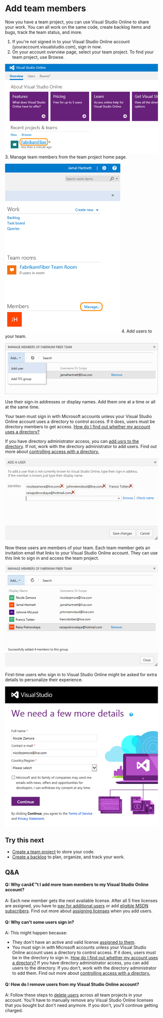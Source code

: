 
# Add team members


Now you have a team project, you can use Visual Studio Online to share your work. 
You can all work on the same code, create backlog items and bugs, track the team 
status, and more.


1. If you're not signed in to your Visual Studio Online account (youraccount.visualstudio.com), sign in now.
2. On your account overview page, select your team project. To find your team 
project, use Browse.



![On your account overview page, click your team project](./media/add-team-members-vs/SelectTeamProject.png)
3. Manage team members from the team project home page.



![On your team project home page, click Manage](./media/add-team-members-vs/ManageMembers.png)
4. Add users to your team.



![Open the Add list. Click Add, Add user](./media/add-team-members-vs/invite4.png)



Use their sign-in addresses or display names. Add them one at a time or all at the same time.



Your team must sign in with Microsoft accounts unless your Visual Studio Online account
uses a directory to control access. If it does, users must be directory members to get access.
[How do I find out whether my account uses a directory?](https://www.visualstudio.com/get-started/setup/assign-licenses-to-users-vs#ConnectedDirectory)



If you have directory administrator access, you can [add usrs to
the directory](https://msdn.microsoft.com/library/azure/hh967632.aspx). If not,
work with the directory administrator to add users. Find out more about [controlling access    with a directory.](https://www.visualstudio.com/get-started/setup/manage-organization-access-for-your-account-vs)



![Add your users' sign-in addresses or display names](./media/add-team-members-vs/invite5.png)



Now these users are members of your team. Each team member gets an invitation 
email that links to your Visual Studio Online account. They can use this link 
to sign in and access the team project.



![Added users now appear as team members](./media/add-team-members-vs/invite6.png)



First-time users who sign in to Visual Studio Online might be asked for 
extra details to personalize their experience.



![Enter Visual Studio profile details](./media/add-team-members-vs/CreateProfileFirstTime.png)

## Try this next

- [Create a team project](https://www.visualstudio.com/get-started/setup/connect-to-visual-studio-online) to store your code.
- [Create a backlog](https://www.visualstudio.com/get-started/work/create-your-backlog-vs) to plan, organize, and track your work.

## Q&amp;A

#### Q:    Why canâ€™t I add more team members to my Visual Studio Online account?


A:    Each new member gets the next available license. After all 5 free licenses 
are assigned, you have to [pay for additional users](https://www.visualstudio.com/get-started/setup/get-more-user-licenses-vs) 
or add [eligible MSDN subscribers](https://www.visualstudio.com/get-started/setup/assign-licenses-to-users-vs). Find out more 
about [assigning licenses](https://www.visualstudio.com/get-started/setup/assign-licenses-to-users-vs) when you add users.






#### Q:    Why can't some users sign in?


A:    This might happen because:


- They don't have an active and valid license [assigned to them](https://www.visualstudio.com/get-started/setup/assign-licenses-to-users-vs).
- You must sign in with Microsoft accounts unless your Visual Studio Online account uses a 
directory to control access. If it does, users must be in the directory to sign in. 
[How do I find out whether my account uses a directory?](https://www.visualstudio.com/get-started/setup/assign-licenses-to-users-vs#ConnectedDirectory)
If you have directory administrator access, you can add users to the directory. If you don't, 
work with the directory administrator to add them. Find out more about 
[controlling access with a directory.](https://www.visualstudio.com/get-started/setup/manage-organization-access-for-your-account-vs)





#### Q:    How do I remove users from my Visual Studio Online account?


A:    Follow these steps to [delete users](https://www.visualstudio.com/get-started/setup/assign-licenses-to-users-vs#deleteuser) across all 
team projects in your account. You'll have to manually remove any Visual Studio Online licenses 
that you bought but don't need anymore. If you don't, you'll continue getting charged.
